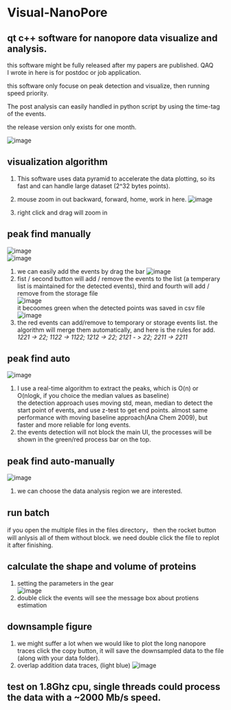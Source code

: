 # Visual-NanoPore
## qt c++ software for nanopore data visualize and analysis. 
this software might be fully released after my papers are published. QAQ  
I wrote in here is for postdoc or job application.  
  
this software only focuse on peak detection and visualize, then running speed priority.   
  
The post analysis can easily handled in python script by using the time-tag of the events.   

the release version only exists for one month. 


![image](https://github.com/user-attachments/assets/04b24eb6-fd67-4fd1-9a03-50379bfc5293)  
## visualization algorithm
1. This software uses data pyramid to accelerate the data plotting, so its fast and can handle large dataset (2^32 bytes points).   
2. mouse zoom in out backward, forward, home, work in here. 
![image](https://github.com/user-attachments/assets/e8c2d118-7fb7-4a8a-b3c7-16cfe53e7475)

3. right click and drag will zoom in   

## peak find manually
![image](https://github.com/user-attachments/assets/7d6f5500-8a93-4f5b-90e9-de570fe6b01e)  
![image](https://github.com/user-attachments/assets/993731c3-21c2-4262-a3fb-b721c1ed055e)  
1. we can easily add the events by drag the bar
![image](https://github.com/user-attachments/assets/21559758-1168-4648-a5d7-9cbd1050e570)   
2. fist / second button will add / remove the events to the list (a temperary list is maintained for the detected events), third and fourth will add / remove from the storage file   
![image](https://github.com/user-attachments/assets/61cb502a-e606-40d0-a86d-e37c172ce90d)  
it becoomes green when the detected points was saved in csv file  
![image](https://github.com/user-attachments/assets/bab43e5a-736a-40cc-b3fe-bc53d602d08b)  
3. the red events can add/remove to temporary or storage events list. the algorithm will merge them automatically, and here is the rules for add.  
*1221 -> 22; 1122 -> 1122; 1212 -> 22; 2121 - > 22; 2211 -> 2211*  
## peak find auto
![image](https://github.com/user-attachments/assets/35acc0d5-22cb-41f6-8a83-a04a832c0706)  
1. I use a real-time algorithm to extract the peaks, which is O(n) or O(nlogk, if you choice the median values as baseline)  
the detection approach uses moving std, mean, median to detect the start point of events, and use z-test to get end points. almost same performance with moving baseline approach(Ana Chem 2009), but faster and more reliable for long events.  
2. the events detection will not block the main UI, the processes will be shown in the green/red process bar on the top.  
## peak find auto-manually 
![image](https://github.com/user-attachments/assets/b8da1172-2499-42ad-bac8-3a9d7b60fc0b)  
1. we can choose the data analysis region we are interested.  
## run batch
if you open the multiple files in the files directory， then the rocket button will anlysis all of them without block. we need double click the file to replot it after finishing.   
## calculate the shape and volume of proteins
1. setting the parameters in the gear  
![image](https://github.com/user-attachments/assets/3d2f9934-e503-4186-acc3-34c3f73897c3)  
2. double click the events will see the message box about protiens estimation  
## downsample figure
1. we might suffer a lot when we would like to plot the long nanopore traces
click the copy button, it will save the downsampled data to the file (along with your data folder). 
2. overlap addition data traces, (light blue)
![image](https://github.com/user-attachments/assets/46aaf9c9-acb2-4716-896b-0e210659f46a)

## test on 1.8Ghz cpu, single threads could process the data with a ~2000 Mb/s speed.


